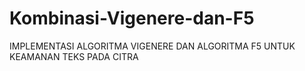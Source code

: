 # Kombinasi-Vigenere-dan-F5
IMPLEMENTASI ALGORITMA VIGENERE DAN ALGORITMA F5 UNTUK KEAMANAN TEKS PADA CITRA
